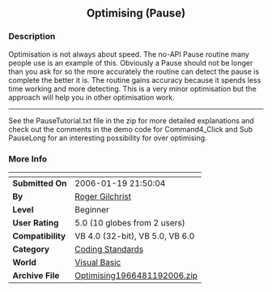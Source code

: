 ﻿<div align="center">

## Optimising \(Pause\)


</div>

### Description

Optimisation is not always about speed. The no-API Pause routine many people use is an example of this. Obviously a Pause should not be longer than you ask for so the more accurately the routine can detect the pause is complete the better it is. The routine gains accuracy because it spends less time working and more detecting. This is a very minor optimisation but the approach will help you in other optimisation work.

----

See the PauseTutorial.txt file in the zip for more detailed explanations and check out the comments in the demo code for Command4_Click and Sub PauseLong for an interesting possibility for over optimising.
 
### More Info
 


<span>             |<span>
---                |---
**Submitted On**   |2006-01-19 21:50:04
**By**             |[Roger Gilchrist](https://github.com/Planet-Source-Code/PSCIndex/blob/master/ByAuthor/roger-gilchrist.md)
**Level**          |Beginner
**User Rating**    |5.0 (10 globes from 2 users)
**Compatibility**  |VB 4\.0 \(32\-bit\), VB 5\.0, VB 6\.0
**Category**       |[Coding Standards](https://github.com/Planet-Source-Code/PSCIndex/blob/master/ByCategory/coding-standards__1-43.md)
**World**          |[Visual Basic](https://github.com/Planet-Source-Code/PSCIndex/blob/master/ByWorld/visual-basic.md)
**Archive File**   |[Optimising1966481192006\.zip](https://github.com/Planet-Source-Code/roger-gilchrist-optimising-pause__1-64088/archive/master.zip)








